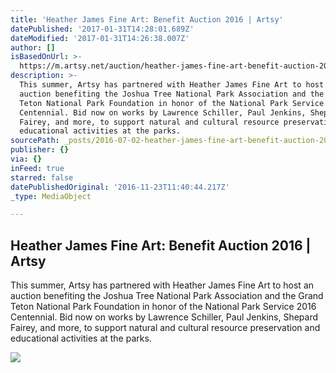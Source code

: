 ```yaml
---
title: 'Heather James Fine Art: Benefit Auction 2016 | Artsy'
datePublished: '2017-01-31T14:28:01.689Z'
dateModified: '2017-01-31T14:26:38.007Z'
author: []
isBasedOnUrl: >-
  https://m.artsy.net/auction/heather-james-fine-art-benefit-auction-2016?utm_medium=email&utm_campaign=7062119-Auction-07-02-16&utm_source=sailthru&utm_term=Auctions%20Newsletter
description: >-
  This summer, Artsy has partnered with Heather James Fine Art to host an
  auction benefiting the Joshua Tree National Park Association and the Grand
  Teton National Park Foundation in honor of the National Park Service 2016
  Centennial. Bid now on works by Lawrence Schiller, Paul Jenkins, Shepard
  Fairey, and more, to support natural and cultural resource preservation and
  educational activities at the parks.
sourcePath: _posts/2016-07-02-heather-james-fine-art-benefit-auction-2016-or-artsy.md
publisher: {}
via: {}
inFeed: true
starred: false
datePublishedOriginal: '2016-11-23T11:40:44.217Z'
_type: MediaObject

---
```

<article style=""><h1>Heather James Fine Art: Benefit Auction 2016 | Artsy</h1><p>This summer, Artsy has partnered with Heather James Fine Art to host an auction benefiting the Joshua Tree National Park Association and the Grand Teton National Park Foundation in honor of the National Park Service 2016 Centennial. Bid now on works by Lawrence Schiller, Paul Jenkins, Shepard Fairey, and more, to support natural and cultural resource preservation and educational activities at the parks.</p><img src="https://d32dm0rphc51dk.cloudfront.net/utuNgZNrQrAn0jL4fmjAEA/medium.jpg" /></article>